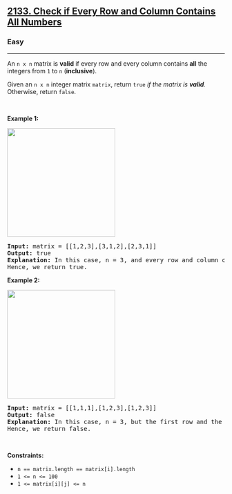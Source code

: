 <h2><a href="https://leetcode.com/problems/check-if-every-row-and-column-contains-all-numbers/">2133. Check if Every Row and Column Contains All Numbers</a></h2><h3>Easy</h3><hr><div><p>An <code>n x n</code> matrix is <strong>valid</strong> if every row and every column contains <strong>all</strong> the integers from <code>1</code> to <code>n</code> (<strong>inclusive</strong>).</p>

<p>Given an <code>n x n</code> integer matrix <code>matrix</code>, return <code>true</code> <em>if the matrix is <strong>valid</strong>.</em> Otherwise, return <code>false</code>.</p>

<p>&nbsp;</p>
<p><strong class="example">Example 1:</strong></p>
<img alt="" src="https://assets.leetcode.com/uploads/2021/12/21/example1drawio.png" style="width: 250px; height: 251px;">
<pre><strong>Input:</strong> matrix = [[1,2,3],[3,1,2],[2,3,1]]
<strong>Output:</strong> true
<strong>Explanation:</strong> In this case, n = 3, and every row and column contains the numbers 1, 2, and 3.
Hence, we return true.
</pre>

<p><strong class="example">Example 2:</strong></p>
<img alt="" src="https://assets.leetcode.com/uploads/2021/12/21/example2drawio.png" style="width: 250px; height: 251px;">
<pre><strong>Input:</strong> matrix = [[1,1,1],[1,2,3],[1,2,3]]
<strong>Output:</strong> false
<strong>Explanation:</strong> In this case, n = 3, but the first row and the first column do not contain the numbers 2 or 3.
Hence, we return false.
</pre>

<p>&nbsp;</p>
<p><strong>Constraints:</strong></p>

<ul>
	<li><code>n == matrix.length == matrix[i].length</code></li>
	<li><code>1 &lt;= n &lt;= 100</code></li>
	<li><code>1 &lt;= matrix[i][j] &lt;= n</code></li>
</ul>
</div>
